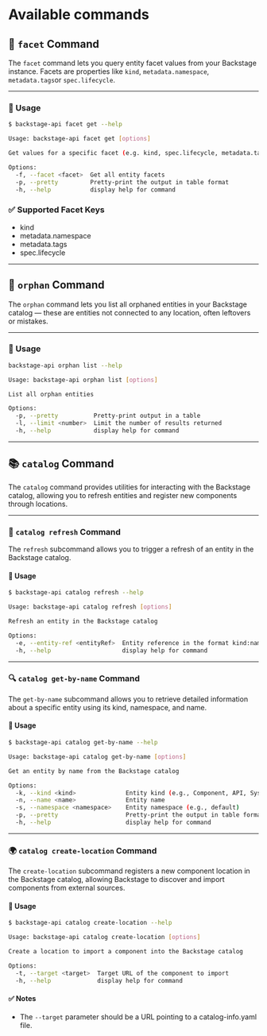 # Available commands

## 📘 `facet` Command

The `facet` command lets you query entity facet values from your Backstage instance. Facets are properties like `kind`, `metadata.namespace`, `metadata.tags`or `spec.lifecycle`.

---

### 🔧 Usage

```bash
$ backstage-api facet get --help

Usage: backstage-api facet get [options]

Get values for a specific facet (e.g. kind, spec.lifecycle, metadata.tags, metadata.namespace)

Options:
  -f, --facet <facet>  Get all entity facets
  -p, --pretty         Pretty-print the output in table format
  -h, --help           display help for command
```

### ✅ Supported Facet Keys

- kind
- metadata.namespace
- metadata.tags
- spec.lifecycle

---

## 🧭 `orphan` Command

The `orphan` command lets you list all orphaned entities in your Backstage catalog — these are entities not connected to any location, often leftovers or mistakes.

---

### 🔧 Usage

```bash
backstage-api orphan list --help

Usage: backstage-api orphan list [options]

List all orphan entities

Options:
  -p, --pretty          Pretty-print output in a table
  -l, --limit <number>  Limit the number of results returned
  -h, --help            display help for command
```

---

## 📚 `catalog` Command

The `catalog` command provides utilities for interacting with the Backstage catalog, allowing you to refresh entities and register new components through locations.

---

### 🔄 `catalog refresh` Command

The `refresh` subcommand allows you to trigger a refresh of an entity in the Backstage catalog.

#### 🔧 Usage

```bash
$ backstage-api catalog refresh --help

Usage: backstage-api catalog refresh [options]

Refresh an entity in the Backstage catalog

Options:
  -e, --entity-ref <entityRef>  Entity reference in the format kind:namespace/name
  -h, --help                    display help for command
```
---

### 🔍 `catalog get-by-name` Command

The `get-by-name` subcommand allows you to retrieve detailed information about a specific entity using its kind, namespace, and name.

#### 🔧 Usage

```bash
$ backstage-api catalog get-by-name --help

Usage: backstage-api catalog get-by-name [options]

Get an entity by name from the Backstage catalog

Options:
  -k, --kind <kind>              Entity kind (e.g., Component, API, System)
  -n, --name <name>              Entity name
  -s, --namespace <namespace>    Entity namespace (e.g., default)
  -p, --pretty                   Pretty-print the output in table format
  -h, --help                     display help for command
```
---

### 🌍 `catalog create-location` Command

The `create-location` subcommand registers a new component location in the Backstage catalog, allowing Backstage to discover and import components from external sources.

#### 🔧 Usage

```bash
$ backstage-api catalog create-location --help

Usage: backstage-api catalog create-location [options]

Create a location to import a component into the Backstage catalog

Options:
  -t, --target <target>  Target URL of the component to import
  -h, --help             display help for command
```

#### ✅ Notes

- The `--target` parameter should be a URL pointing to a catalog-info.yaml file.

